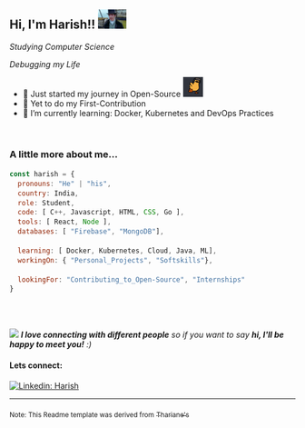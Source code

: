<h2> Hi, I'm Harish!! <img src="./gifs-images/hat-down.gif" alt="hat-down" width="50"></h2>
<p><em>Studying Computer Science <div>Debugging my Life</div>
</em></p>


- 👯 Just started my journey in Open-Source <img src="./gifs-images/duck-walk.gif" alt="Duck-walk" height="35px" width="35px">
- 🧐 Yet to do my First-Contribution
- 🌱 I’m currently learning:   Docker, Kubernetes and DevOps Practices

<br/>

### A little more about me...  

```javascript
const harish = {
  pronouns: "He" | "his",
  country: India,
  role: Student,
  code: [ C++, Javascript, HTML, CSS, Go ],
  tools: [ React, Node ],
  databases: [ "Firebase", "MongoDB"],
  
  learning: [ Docker, Kubernetes, Cloud, Java, ML],
  workingOn: { "Personal_Projects", "Softskills"},
  
  lookingFor: "Contributing_to_Open-Source", "Internships"
}
```
<br/>
<br/>

<p><img src="https://media.giphy.com/media/LnQjpWaON8nhr21vNW/giphy.gif" width="60"> <em><b>I love connecting with different people</b> so if you want to say <b>hi, I'll be happy to meet you!</b> :)</em></p>



#### Lets connect: 
[![Linkedin: Harish](https://img.shields.io/badge/-Harish-blue?style=flat-square&logo=Linkedin&logoColor=white&link=https://www.linkedin.com/in/harish-b-42a7911b9/)](https://www.linkedin.com/in/harish-b-42a7911b9//)

---


<sub>Note: This Readme template was derived from</sub> [<sub>Thariane's</sub>](https://github.com/Thaiane)
